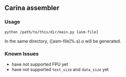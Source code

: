 ## Carina assembler

### Usage

` python /path/to/this/dir/main.py [asm-file] `

In the same directory, {[asm-file]%.s}.o will be generated.

### Known Issues

* have not supported FPU yet
* have not supported ` text_size ` and ` data_size ` yet
